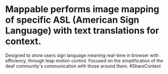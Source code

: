 # Mappable performs image mapping of specific ASL (American Sign Language) with text translations for context.
Designed to show users sign language meaning real-time in browser with efficiency, through leap motion control.
Focused on the simplification of the deaf community's communication with those around them.
#ShareContext